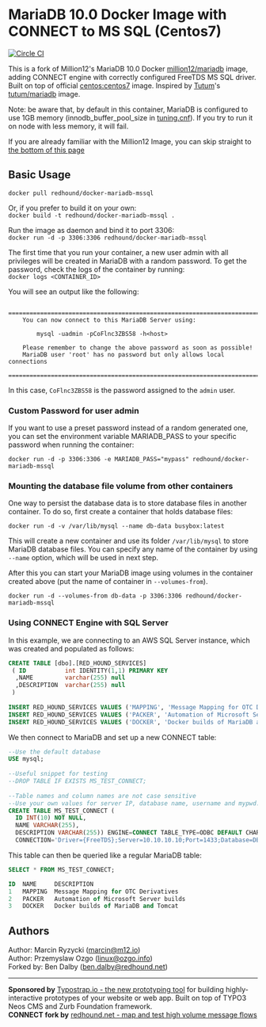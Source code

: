 # MariaDB 10.0 Docker Image with CONNECT to MS SQL (Centos7)
[![Circle CI](https://circleci.com/gh/million12/docker-mariadb.svg?style=svg)](https://circleci.com/gh/million12/docker-mariadb)

This is a fork of Million12's MariaDB 10.0 Docker [million12/mariadb](https://registry.hub.docker.com/u/million12/mariadb/) image, adding CONNECT engine with correctly configured FreeTDS MS SQL driver. Built on top of official [centos:centos7](https://registry.hub.docker.com/_/centos/) image. Inspired by [Tutum](https://github.com/tutumcloud)'s [tutum/mariadb](https://github.com/tutumcloud/tutum-docker-mariadb) image.

Note: be aware that, by default in this container, MariaDB is configured to use 1GB memory (innodb_buffer_pool_size in [tuning.cnf](container-files/etc/my.cnf.d/tuning.cnf)). If you try to run it on node with less memory, it will fail.  

If you are already familiar with the Million12 Image, you can skip straight to [the bottom of this page](https://github.com/bendalby82/docker-mariadb-mssql#using-connect-engine-with-sql-server)  

## Basic Usage

`docker pull redhound/docker-mariadb-mssql`

Or, if you prefer to build it on your own:  
`docker build -t redhound/docker-mariadb-mssql .`

Run the image as daemon and bind it to port 3306:  
`docker run -d -p 3306:3306 redhound/docker-mariadb-mssql`

The first time that you run your container, a new user admin with all privileges will be created in MariaDB with a random password. To get the password, check the logs of the container by running:  
`docker logs <CONTAINER_ID>`  

You will see an output like the following:

```
	========================================================================
    You can now connect to this MariaDB Server using:

        mysql -uadmin -pCoFlnc3ZBS58 -h<host>

    Please remember to change the above password as soon as possible!       
    MariaDB user 'root' has no password but only allows local connections
    ========================================================================
```  
In this case, `CoFlnc3ZBS58` is the password assigned to the `admin` user.

### Custom Password for user admin 
If you want to use a preset password instead of a random generated one, you can set the environment variable MARIADB_PASS to your specific password when running the container:  

`docker run -d -p 3306:3306 -e MARIADB_PASS="mypass" redhound/docker-mariadb-mssql`

### Mounting the database file volume from other containers
One way to persist the database data is to store database files in another container. To do so, first create a container that holds database files:  

`docker run -d -v /var/lib/mysql --name db-data busybox:latest`  

This will create a new container and use its folder `/var/lib/mysql` to store MariaDB database files. You can specify any name of the container by using `--name` option, which will be used in next step.

After this you can start your MariaDB image using volumes in the container created above (put the name of container in `--volumes-from`).  

`docker run -d --volumes-from db-data -p 3306:3306 redhound/docker-mariadb-mssql`

### Using CONNECT Engine with SQL Server  
In this example, we are connecting to an AWS SQL Server instance, which was created and populated as follows:  

```sql    
CREATE TABLE [dbo].[RED_HOUND_SERVICES]  
 ( ID			int IDENTITY(1,1) PRIMARY KEY  
  ,NAME	        varchar(255) null  
  ,DESCRIPTION	varchar(255) null  
 )  
   
INSERT RED_HOUND_SERVICES VALUES ('MAPPING', 'Message Mapping for OTC Derivatives')  
INSERT RED_HOUND_SERVICES VALUES ('PACKER', 'Automation of Microsoft Server builds')  
INSERT RED_HOUND_SERVICES VALUES ('DOCKER', 'Docker builds of MariaDB and Tomcat')    
```  

We then connect to MariaDB and set up a new CONNECT table:  

```sql   
--Use the default database
USE mysql;  
  
--Useful snippet for testing
--DROP TABLE IF EXISTS MS_TEST_CONNECT; 
  
--Table names and column names are not case sensitive  
--Use your own values for server IP, database name, username and mypwd.  
CREATE TABLE MS_TEST_CONNECT (  
  ID INT(10) NOT NULL,   
  NAME VARCHAR(255),   
  DESCRIPTION VARCHAR(255)) ENGINE=CONNECT TABLE_TYPE=ODBC DEFAULT CHARSET=latin1 tabname='RED_HOUND_SERVICES'  
  CONNECTION='Driver={FreeTDS};Server=10.10.10.10;Port=1433;Database=DBNAME;UID=username;PWD=mypwd;'  
``` 

This table can then be queried like a regular MariaDB table:  

```sql    
SELECT * FROM MS_TEST_CONNECT;

ID  NAME     DESCRIPTION  
1	MAPPING	 Message Mapping for OTC Derivatives
2	PACKER	 Automation of Microsoft Server builds
3	DOCKER	 Docker builds of MariaDB and Tomcat  
``` 
## Authors

Author: Marcin Ryzycki (<marcin@m12.io>)  
Author: Przemyslaw Ozgo (<linux@ozgo.info>)  
Forked by: Ben Dalby (<ben.dalby@redhound.net>)  

---

**Sponsored by** [Typostrap.io - the new prototyping tool](http://typostrap.io/) for building highly-interactive prototypes of your website or web app. Built on top of TYPO3 Neos CMS and Zurb Foundation framework.  
**CONNECT fork by** [redhound.net - map and test high volume message flows](http://www.redhound.net/)


